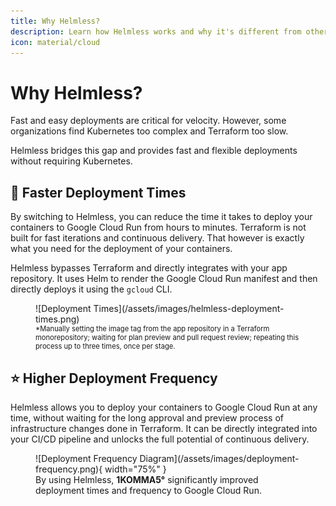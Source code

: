 ```yaml
---
title: Why Helmless?
description: Learn how Helmless works and why it's different from other tools.
icon: material/cloud
---
```


# Why Helmless?

Fast and easy deployments are critical for velocity. However, some organizations find Kubernetes too complex and Terraform too slow.

Helmless bridges this gap and provides fast and flexible deployments without requiring Kubernetes.

## 🚀 Faster Deployment Times

By switching to Helmless, you can reduce the time it takes to deploy your containers to Google Cloud Run from hours to minutes. Terraform is not built for fast iterations and continuous delivery. That however is exactly what you need for the deployment of your containers.

Helmless bypasses Terraform and directly integrates with your app repository. It uses Helm to render the Google Cloud Run manifest and then directly deploys it using the `gcloud` CLI.

<figure markdown="span">
  ![Deployment Times](/assets/images/helmless-deployment-times.png)
  <figcaption style="font-size: 0.8em;">*Manually setting the image tag from the app repository in a Terraform monorepository; waiting for plan preview and pull request review; repeating this process up to three times, once per stage.</figcaption>
</figure>

## ⭐ Higher Deployment Frequency

Helmless allows you to deploy your containers to Google Cloud Run at any time, without waiting for the long approval and preview process of infrastructure changes done in Terraform. It can be directly integrated into your CI/CD pipeline and unlocks the full potential of continuous delivery.

<figure markdown="span">
  ![Deployment Frequency Diagram](/assets/images/deployment-frequency.png){ width="75%" }
  <figcaption>By using Helmless, <strong>1KOMMA5°</strong> significantly improved deployment times and frequency to Google Cloud Run.</figcaption>
</figure>

